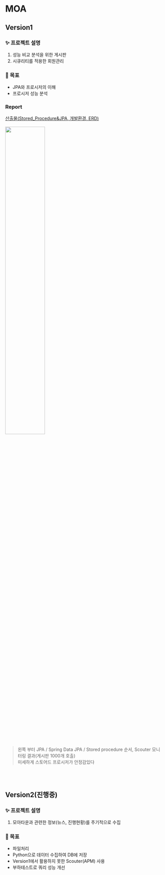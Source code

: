 # MOA




## Version1

### ✨ 프로젝트 설명
1. 성능 비교 분석을 위한 게시판
2. 시큐리티를 적용한 회원관리

### 📌 목표
- JPA와 프로시저의 이해
- 프로시저 성능 분석


### Report
[산출물(Stored_Procedure&JPA, 개발환경, ERD)]  
<br>
<img src="https://github.com/MOA-NEWS/moa/assets/98940420/02f73055-55c4-4e82-abfd-cb4d71703561" width="50%" height="50%">  
> 왼쪽 부터 JPA /	Spring Data JPA	/ Stored procedure 순서, Scouter 모니터링 결과(게시판 1000개 호출)<br>
> 미세하게 스토어드 프로시저가 안정감있다  

<br><br>




## Version2(진행중)

### ✨ 프로젝트 설명
1. 모아타운과 관련한 정보(뉴스, 진행현황)를 주기적으로 수집

### 📌 목표
- 파일처리
- Python으로 데이터 수집하여 DB에 저장
- Version1에서 활용하지 못한 Scouter(APM) 사용
- 부하테스트로 쿼리 성능 개선














[산출물(Stored_Procedure&JPA, 개발환경, ERD)]: https://github.com/MOA-NEWS/moa/tree/master/Version1_report
